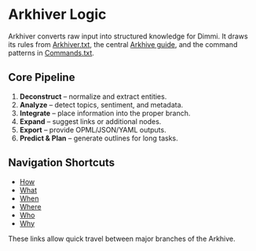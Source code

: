 # Arkhiver Logic

Arkhiver converts raw input into structured knowledge for Dimmi. It draws its rules from
[Arkhiver.txt](../../Arkhiver.txt), the central [Arkhive guide](../../Arkhive/Arkhive.txt),
and the command patterns in [Commands.txt](../../Commands.txt).

## Core Pipeline
1. **Deconstruct** – normalize and extract entities.
2. **Analyze** – detect topics, sentiment, and metadata.
3. **Integrate** – place information into the proper branch.
4. **Expand** – suggest links or additional nodes.
5. **Export** – provide OPML/JSON/YAML outputs.
6. **Predict & Plan** – generate outlines for long tasks.

## Navigation Shortcuts
- [How](../How/)
- [What](../What/)
- [When](../When/)
- [Where](../Where/)
- [Who](../Who/)
- [Why](../Why/)

These links allow quick travel between major branches of the Arkhive.
